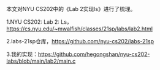 本文对NYU CS202中的《Lab 2实现ls》进行了梳理。



1.NYU CS202: Lab 2: Ls，https://cs.nyu.edu/~mwalfish/classes/21sp/labs/lab2.html

2.labs-21sp仓库，https://github.com/nyu-cs202/labs-21sp

3.我的实现：https://github.com/hegongshan/nyu-cs202-labs/blob/main/lab2/main.c